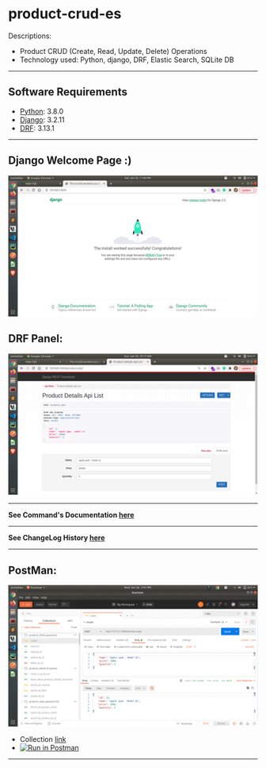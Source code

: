 # product-crud-es

Descriptions:
- Product CRUD (Create, Read, Update, Delete) Operations
- Technology used: Python, django, DRF, Elastic Search, SQLite DB


---
## Software Requirements
- [Python](https://www.python.org/downloads/release/python-380/): 3.8.0
- [Django](https://docs.djangoproject.com/en/3.2/): 3.2.11
- [DRF](https://www.django-rest-framework.org/): 3.13.1


---
## Django Welcome Page :)
<kbd><img src="/readme_docs/imgs/screenshot_from_2022-01-22_23-04-14.png"></img></kbd>

## DRF Panel:
<kbd><img src="/readme_docs/imgs/screenshot_from_2022-01-23_00-17-34.png"></img></kbd>


---
**See Command's Documentation [here](readme_docs/DeveloperCommands.md)**

---
**See ChangeLog History [here](readme_docs/CHANGELOG.md)**

---
## PostMan:
<kbd><img src="/readme_docs/imgs/postman_api_collection.gif"></img></kbd>
- Collection [link](https://www.getpostman.com/collections/e70b95bb50e5002c88db)
- [![Run in Postman](https://run.pstmn.io/button.svg)](https://app.getpostman.com/run-collection/e70b95bb50e5002c88db)


---

